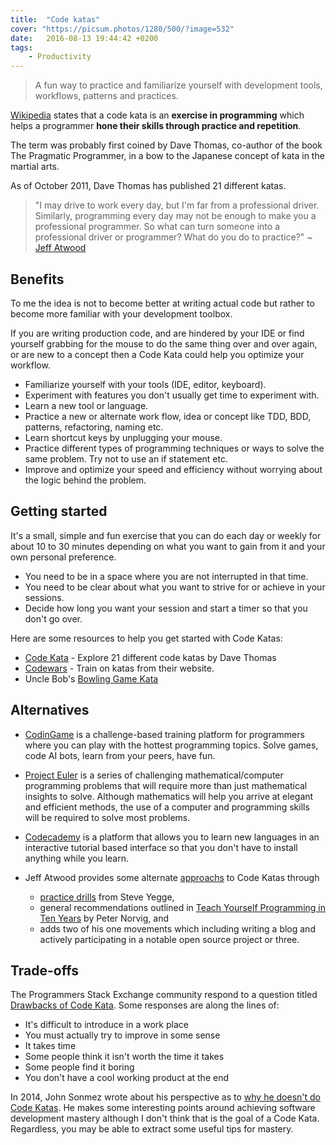 ```yaml
---
title:  "Code katas"
cover: "https://picsum.photos/1280/500/?image=532"
date:   2016-08-13 19:44:42 +0200
tags: 
    - Productivity
---
```


> A fun way to practice and familiarize yourself with development tools,
  workflows, patterns and practices.

[Wikipedia](https://en.wikipedia.org/wiki/Kata_(programming))
states that a code kata is an **exercise in programming** which helps
a programmer **hone their skills through practice and repetition**.

The term was probably first coined by Dave Thomas, co-author of the book
The Pragmatic Programmer, in a bow to the Japanese concept of kata in the
martial arts.

As of October 2011, Dave Thomas has published 21 different katas.

> "I may drive to work every day, but I'm far from a professional driver.
  Similarly, programming every day may not be enough to make you a professional
  programmer. So what can turn someone into a professional driver or
  programmer? What do you do to practice?" ~
  [Jeff Atwood](https://blog.codinghorror.com/the-ultimate-code-kata/)

## Benefits
To me the idea is not to become better at writing actual code but rather to
become more familiar with your development toolbox.

If you are writing production code, and are hindered by your IDE or find
yourself grabbing for the mouse to do the same thing over and over again, or
are new to a concept then a Code Kata could help you optimize your workflow.

* Familiarize yourself with your tools (IDE, editor, keyboard).
* Experiment with features you don't usually get time to experiment with.
* Learn a new tool or language.
* Practice a new or alternate work flow, idea or concept like TDD, BDD, patterns,
  refactoring, naming etc.
* Learn shortcut keys by unplugging your mouse.
* Practice different types of programming techniques or ways to solve the same
  problem. Try not to use an if statement etc.
* Improve and optimize your speed and efficiency without worrying about the
  logic behind the problem.

## Getting started
It's a small, simple and fun exercise that you can do each day or weekly for
about 10 to 30 minutes depending on what you want to gain from it and your own
personal preference.

* You need to be in a space where you are not interrupted in that time.
* You need to be clear about what you want to strive for or achieve in your
  sessions.
* Decide how long you want your session and start a timer so that you don't
  go over.

Here are some resources to help you get started with Code Katas:

* [Code Kata](http://codekata.com/) - Explore 21 different code katas by
  Dave Thomas
* [Codewars](https://www.codewars.com) - Train on katas from their website.
* Uncle Bob's
  [Bowling Game Kata](http://butunclebob.com/ArticleS.UncleBob.TheBowlingGameKata)

## Alternatives
* [CodinGame](https://www.codingame.com) is a challenge-based training
  platform for programmers where you can play with the hottest programming
  topics. Solve games, code AI bots, learn from your peers, have fun.

* [Project Euler](https://projecteuler.net/)
  is a series of challenging mathematical/computer programming problems that
  will require more than just mathematical insights to solve. Although mathematics
  will help you arrive at elegant and efficient methods, the use of a computer
  and programming skills will be required to solve most problems.

* [Codecademy](http://www.codecademy.com/) is a platform that allows you to
  learn new languages in an interactive tutorial based interface so that you
  don't have to install anything while you learn.

* Jeff Atwood provides some alternate [approachs](https://blog.codinghorror.com/the-ultimate-code-kata/)
  to Code Katas through
  * [practice drills](https://sites.google.com/site/steveyegge2/practicing-programming)
    from Steve Yegge,
  * general recommendations outlined in [Teach Yourself Programming in
    Ten Years](http://www.norvig.com/21-days.html) by Peter Norvig, and
  * adds two of his one movements which including writing a blog and actively
    participating in a notable open source project or three.

## Trade-offs
The Programmers Stack Exchange community respond to a question titled [Drawbacks
of Code Kata](http://programmers.stackexchange.com/questions/138479/drawbacks-of-code-kata).
Some responses are along the lines of:

* It's difficult to introduce in a work place
* You must actually try to improve in some sense
* It takes time
* Some people think it isn't worth the time it takes
* Some people find it boring
* You don't have a cool working product at the end

In 2014, John Sonmez wrote about his perspective as to [why he doesn't do
Code Katas](https://hackhands.com/dont-code-katas/). He makes some interesting
points around achieving software development mastery although I don't think
that is the goal of a Code Kata. Regardless, you may be able to extract some
useful tips for mastery.
